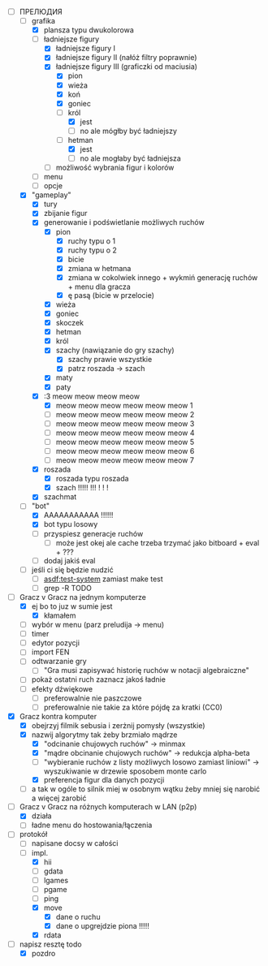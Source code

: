 * [ ] ПРЕЛЮДИЯ
  * [ ] grafika
    * [x] plansza typu dwukolorowa
    * [ ] ładniejsze figury
      * [x] ładniejsze figury I
      * [x] ładniejsze figury II (nałóż filtry poprawnie)
      * [x] ładniejsze figury III (graficzki od maciusia)
        * [x] pion
        * [x] wieża
        * [x] koń
        * [x] goniec
        * [ ] król
          * [x] jest
          * [ ] no ale mógłby być ładniejszy
        * [ ] hetman
          * [x] jest
          * [ ] no ale mogłaby być ładniejsza
      * [ ] możliwość wybrania figur i kolorów
    * [ ] menu
    * [ ] opcje
  * [x] "gameplay"
    * [x] tury
    * [x] zbijanie figur
    * [x] generowanie i podświetlanie możliwych ruchów
      * [x] pion
        * [x] ruchy typu o 1
        * [x] ruchy typu o 2
        * [x] bicie
        * [x] zmiana w hetmana
        * [x] zmiana w cokolwiek innego + wykmiń generację ruchów + menu dla gracza
        * [x] ę pasą (bicie w przelocie)
      * [x] wieża
      * [x] goniec
      * [x] skoczek
      * [x] hetman
      * [x] król
      * [x] szachy (nawiązanie do gry szachy)
        * [x] szachy prawie wszystkie
        * [x] patrz roszada -> szach
      * [x] maty
      * [x] paty
    * [x] :3 meow meow meow meow
      * [x] meow meow meow meow meow meow 1
      * [ ] meow meow meow meow meow meow 2
      * [ ] meow meow meow meow meow meow 3
      * [ ] meow meow meow meow meow meow 4
      * [ ] meow meow meow meow meow meow 5
      * [ ] meow meow meow meow meow meow 6
      * [ ] meow meow meow meow meow meow 7
    * [x] roszada
      * [x] roszada typu roszada
      * [x] szach !!!!! !!! ! ! ! 
    * [x] szachmat
  * [ ] "bot"
    * [x] AAAAAAAAAAA !!!!!!
    * [x] bot typu losowy
    * [ ] przyspiesz generacje ruchów
      * [ ] może jest okej ale cache trzeba trzymać jako bitboard + eval + ???
    * [ ] dodaj jakiś eval
  * [ ] jeśli ci się będzie nudzić
    * [ ] [asdf:test-system](https://github.com/fukamachi/prove?tab=readme-ov-file#asdf-integration) zamiast make test
    * [ ] grep -R TODO
* [ ] Gracz v Gracz na jednym komputerze
  * [x] ej bo to juz w sumie jest
    * [x] kłamałem
  * [ ] wybór w menu (parz preludija → menu)
  * [ ] timer
  * [ ] edytor pozycji
  * [ ] import FEN
  * [ ] odtwarzanie gry
    * [ ] "Gra musi zapisywać historię ruchów w notacji algebraiczne"
  * [ ] pokaż ostatni ruch zaznacz jakoś ładnie
  * [ ] efekty dźwiękowe
    * [ ] preferowalnie nie paszczowe
    * [ ] preferowalnie nie takie za które pójdę za kratki (CC0)
* [x] Gracz kontra komputer
  * [x] obejrzyj filmik sebusia i zerżnij pomysły (wszystkie)
  * [x] nazwij algorytmy tak żeby brzmiało mądrze
    * [x] "odcinanie chujowych ruchów" → minmax
    * [x] "mądre obcinanie chujowych ruchów" → redukcja alpha-beta
    * [ ] "wybieranie ruchów z listy możliwych losowo zamiast liniowi" → wyszukiwanie w drzewie sposobem monte carlo
    * [x] preferencja figur dla danych pozycji
  * [ ] a tak w ogóle to silnik miej w osobnym wątku żeby mniej się narobić a więcej zarobić
* [ ] Gracz v Gracz na różnych komputerach w LAN (p2p)
  * [x] działa
  * [ ] ładne menu do hostowania/łączenia
* [ ] protokół
  * [ ] napisane docsy w całości
  * [ ] impl.
    * [x] hii
    * [ ] gdata
    * [ ] lgames
    * [ ] pgame
    * [ ] ping
    * [x] move
      * [x] dane o ruchu
      * [x] dane o upgrejdzie piona !!!!!
    * [x] rdata
* [ ] napisz resztę todo
  * [x] pozdro
